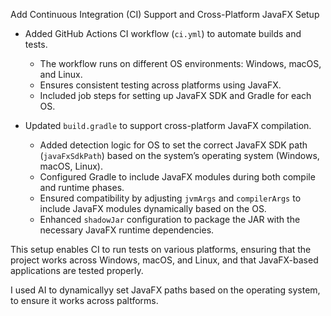 Add Continuous Integration (CI) Support and Cross-Platform JavaFX Setup

- Added GitHub Actions CI workflow (`ci.yml`) to automate builds and tests.
  - The workflow runs on different OS environments: Windows, macOS, and Linux.
  - Ensures consistent testing across platforms using JavaFX.
  - Included job steps for setting up JavaFX SDK and Gradle for each OS.
  
- Updated `build.gradle` to support cross-platform JavaFX compilation.
  - Added detection logic for OS to set the correct JavaFX SDK path (`javaFxSdkPath`) based on the system’s operating system (Windows, macOS, Linux).
  - Configured Gradle to include JavaFX modules during both compile and runtime phases.
  - Ensured compatibility by adjusting `jvmArgs` and `compilerArgs` to include JavaFX modules dynamically based on the OS.
  - Enhanced `shadowJar` configuration to package the JAR with the necessary JavaFX runtime dependencies.
  
This setup enables CI to run tests on various platforms, ensuring that the project works across Windows, macOS, and Linux, and that JavaFX-based applications are tested properly.

I used AI to dynamicallyy set JavaFX paths based on the operating system, to ensure it works across paltforms.